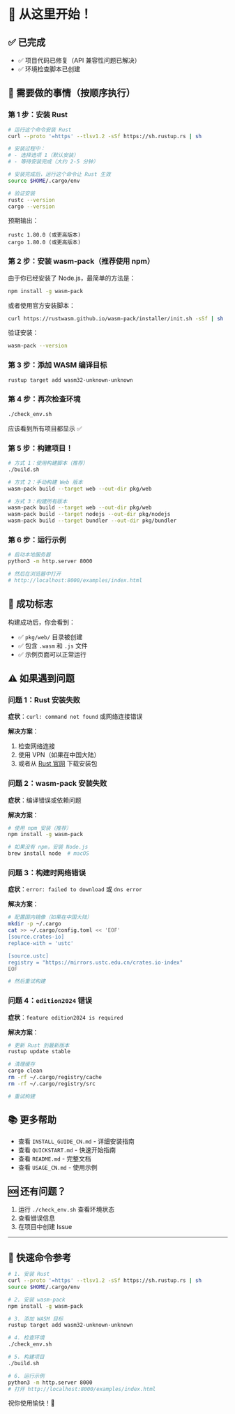 # 🚀 从这里开始！

## ✅ 已完成

- ✅ 项目代码已修复（API 兼容性问题已解决）
- ✅ 环境检查脚本已创建

## 📝 需要做的事情（按顺序执行）

### 第 1 步：安装 Rust

```bash
# 运行这个命令安装 Rust
curl --proto '=https' --tlsv1.2 -sSf https://sh.rustup.rs | sh

# 安装过程中：
# - 选择选项 1（默认安装）
# - 等待安装完成（大约 2-5 分钟）

# 安装完成后，运行这个命令让 Rust 生效
source $HOME/.cargo/env

# 验证安装
rustc --version
cargo --version
```

预期输出：

```
rustc 1.80.0 (或更高版本)
cargo 1.80.0 (或更高版本)
```

### 第 2 步：安装 wasm-pack（推荐使用 npm）

由于你已经安装了 Node.js，最简单的方法是：

```bash
npm install -g wasm-pack
```

或者使用官方安装脚本：

```bash
curl https://rustwasm.github.io/wasm-pack/installer/init.sh -sSf | sh
```

验证安装：

```bash
wasm-pack --version
```

### 第 3 步：添加 WASM 编译目标

```bash
rustup target add wasm32-unknown-unknown
```

### 第 4 步：再次检查环境

```bash
./check_env.sh
```

应该看到所有项目都显示 ✅

### 第 5 步：构建项目！

```bash
# 方式 1：使用构建脚本（推荐）
./build.sh

# 方式 2：手动构建 Web 版本
wasm-pack build --target web --out-dir pkg/web

# 方式 3：构建所有版本
wasm-pack build --target web --out-dir pkg/web
wasm-pack build --target nodejs --out-dir pkg/nodejs
wasm-pack build --target bundler --out-dir pkg/bundler
```

### 第 6 步：运行示例

```bash
# 启动本地服务器
python3 -m http.server 8000

# 然后在浏览器中打开
# http://localhost:8000/examples/index.html
```

## 🎉 成功标志

构建成功后，你会看到：

- ✅ `pkg/web/` 目录被创建
- ✅ 包含 `.wasm` 和 `.js` 文件
- ✅ 示例页面可以正常运行

## ⚠️ 如果遇到问题

### 问题 1：Rust 安装失败

**症状**：`curl: command not found` 或网络连接错误

**解决方案**：

1. 检查网络连接
2. 使用 VPN（如果在中国大陆）
3. 或者从 [Rust 官网](https://www.rust-lang.org/tools/install) 下载安装包

### 问题 2：wasm-pack 安装失败

**症状**：编译错误或依赖问题

**解决方案**：

```bash
# 使用 npm 安装（推荐）
npm install -g wasm-pack

# 如果没有 npm，安装 Node.js
brew install node  # macOS
```

### 问题 3：构建时网络错误

**症状**：`error: failed to download` 或 `dns error`

**解决方案**：

```bash
# 配置国内镜像（如果在中国大陆）
mkdir -p ~/.cargo
cat >> ~/.cargo/config.toml << 'EOF'
[source.crates-io]
replace-with = 'ustc'

[source.ustc]
registry = "https://mirrors.ustc.edu.cn/crates.io-index"
EOF

# 然后重试构建
```

### 问题 4：`edition2024` 错误

**症状**：`feature edition2024 is required`

**解决方案**：

```bash
# 更新 Rust 到最新版本
rustup update stable

# 清理缓存
cargo clean
rm -rf ~/.cargo/registry/cache
rm -rf ~/.cargo/registry/src

# 重试构建
```

## 📚 更多帮助

- 查看 `INSTALL_GUIDE_CN.md` - 详细安装指南
- 查看 `QUICKSTART.md` - 快速开始指南
- 查看 `README.md` - 完整文档
- 查看 `USAGE_CN.md` - 使用示例

## 🆘 还有问题？

1. 运行 `./check_env.sh` 查看环境状态
2. 查看错误信息
3. 在项目中创建 Issue

---

## 📌 快速命令参考

```bash
# 1. 安装 Rust
curl --proto '=https' --tlsv1.2 -sSf https://sh.rustup.rs | sh
source $HOME/.cargo/env

# 2. 安装 wasm-pack
npm install -g wasm-pack

# 3. 添加 WASM 目标
rustup target add wasm32-unknown-unknown

# 4. 检查环境
./check_env.sh

# 5. 构建项目
./build.sh

# 6. 运行示例
python3 -m http.server 8000
# 打开 http://localhost:8000/examples/index.html
```

祝你使用愉快！🎉
